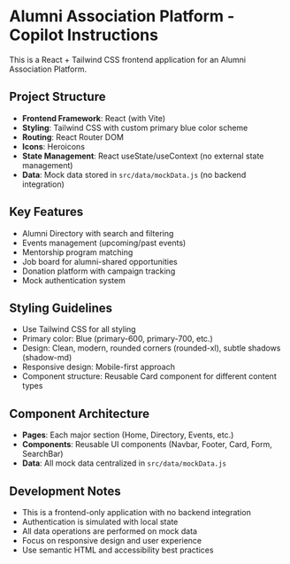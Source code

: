 <!-- Use this file to provide workspace-specific custom instructions to Copilot. For more details, visit https://code.visualstudio.com/docs/copilot/copilot-customization#_use-a-githubcopilotinstructionsmd-file -->

# Alumni Association Platform - Copilot Instructions

This is a React + Tailwind CSS frontend application for an Alumni Association Platform.

## Project Structure
- **Frontend Framework**: React (with Vite)
- **Styling**: Tailwind CSS with custom primary blue color scheme
- **Routing**: React Router DOM
- **Icons**: Heroicons
- **State Management**: React useState/useContext (no external state management)
- **Data**: Mock data stored in `src/data/mockData.js` (no backend integration)

## Key Features
- Alumni Directory with search and filtering
- Events management (upcoming/past events)
- Mentorship program matching
- Job board for alumni-shared opportunities
- Donation platform with campaign tracking
- Mock authentication system

## Styling Guidelines
- Use Tailwind CSS for all styling
- Primary color: Blue (primary-600, primary-700, etc.)
- Design: Clean, modern, rounded corners (rounded-xl), subtle shadows (shadow-md)
- Responsive design: Mobile-first approach
- Component structure: Reusable Card component for different content types

## Component Architecture
- **Pages**: Each major section (Home, Directory, Events, etc.)
- **Components**: Reusable UI components (Navbar, Footer, Card, Form, SearchBar)
- **Data**: All mock data centralized in `src/data/mockData.js`

## Development Notes
- This is a frontend-only application with no backend integration
- Authentication is simulated with local state
- All data operations are performed on mock data
- Focus on responsive design and user experience
- Use semantic HTML and accessibility best practices

